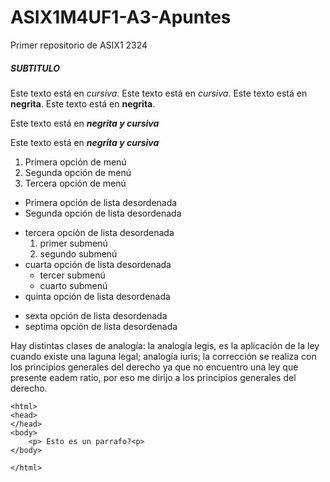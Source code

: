 # ASIX1M4UF1-A3-Apuntes

Primer repositorio de ASIX1 2324

##### SUBTITULO

Este texto está en *cursiva*.
Este texto está en _cursiva_.
Este texto está en **negrita**.
Este texto está en __negrita__.

Este texto está en **_negrita y cursiva_**

Este texto está en __*negrita y cursiva*__

1. Primera opción de menú
2. Segunda opción de menú
3. Tercera opción de menú

* Primera opción de lista desordenada
* Segunda opción de lista desordenada
- tercera opción de lista desordenada
    1. primer submenú
    2. segundo submenú 
- cuarta opción de lista desordenada
    * tercer submenú
    * cuarto submenú
- quinta opción de lista desordenada
+ sexta opción de lista desordenada
+ septima opción de lista desordenada

Hay distintas clases de analogía: la analogía legis, es la aplicación de la ley cuando existe una laguna legal; analogía iuris; 
la corrección se realiza con los principios generales del derecho ya que no encuentro una ley que presente eadem ratio, por eso me dirijo a los principios generales del derecho.
```
<html>
<head>
</head>
<body>
    <p> Esto es un parrafo?<p>
</body>

</html>
```
